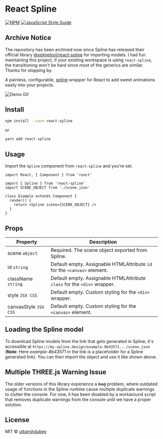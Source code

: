 # React Spline

[![NPM](https://img.shields.io/npm/v/react-spline.svg)](https://www.npmjs.com/package/react-spline) [![JavaScript Style Guide](https://img.shields.io/badge/code_style-standard-brightgreen.svg)](https://standardjs.com)

## Archive Notice
The repository has been archived now since Spline has released their official library [@splinetool/react-spline](https://www.npmjs.com/package/@splinetool/react-spline) for importing models. I had fun maintaining this project, if your existing workspace is using `react-spline`, the transitioning won't be hard since most of the generics are similar. Thanks for stopping by.

A painless, configurable, [spline](https://spline.design) wrapper for React to add sweet animations easily into your projects.

![Demo Gif](./demo.gif)

## Install

```bash
npm install --save react-spline
```

or

```bash
yarn add react-spline
```

## Usage

Import the `Spline` component from `react-spline` and you're set.

```tsx
import React, { Component } from 'react'

import { Spline } from 'react-spline'
import SCENE_OBJECT from './scene.json'

class Example extends Component {
  render() {
    return <Spline scene={SCENE_OBJECT} />
  }
}
```

## Props

| Property              | Description                                                              |
| --------------------- | ------------------------------------------------------------------------ |
| scene `object`        | Required. The scene object exported from Spline.                         |
| id `string`           | Default empty. Assignable HTMLAttribute `id` for the `<canvas>` element. |
| className `string`    | Default empty. Assignable HTMLAttribute `class` for the `<div>` wrapper. |
| style `JSX CSS`       | Default empty. Custom styling for the `<div>` wrapper.                   |
| canvasStyle `JSX CSS` | Default empty. Custom styling for the `<canvas>` element.                |

## Loading the Spline model
To download Spline models from the link that gets generated in Spline, it's accessible at ``https://my.spline.design/example-8b43571.../scene.json`` (**Note**: Here *example-8b43571* in the link is a placeholder for a Spline generated link). You can then import the object and use it like shown above.

## Multiple THREE.js Warning Issue
The older versions of this library experience a ~~bug~~ problem, where outdated usage of functions in the Spline runtime cause multiple duplicate warnings to clutter the console. For now, it has been disabled by a workaround script that removes duplicate warnings from the console until we have a proper solution.

## License

MIT © [utkarshdubey](https://github.com/utkarshdubey)
